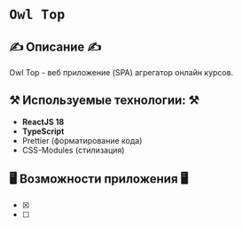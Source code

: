# `Owl Top`

## ✍️ Описание ✍️

Owl Top - веб приложение (SPA) агрегатор онлайн курсов.

## ⚒️ Используемые технологии: ⚒️

- **ReactJS 18**
- **TypeScript**
- Prettier (форматирование кода)
- CSS-Modules (стилизация)

## 🖥️ Возможности приложения 🖥️

- [x]
- [ ]
